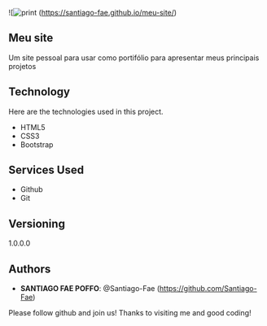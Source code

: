 ![![print](https://user-images.githubusercontent.com/79434080/113661986-8d432b80-967d-11eb-903f-c786c7fd9da6.png)
(https://santiago-fae.github.io/meu-site/)

## Meu site

Um site pessoal para usar como portifólio para apresentar meus principais projetos


## Technology 

Here are the technologies used in this project.

* HTML5
* CSS3
* Bootstrap


## Services Used

* Github
* Git

## Versioning

1.0.0.0


## Authors

* **SANTIAGO FAE POFFO**: @Santiago-Fae (https://github.com/Santiago-Fae)


Please follow github and join us!
Thanks to visiting me and good coding!

